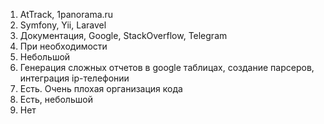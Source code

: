 1) AtTrack, 1panorama.ru
2) Symfony, Yii, Laravel
3) Документация, Google, StackOverflow, Telegram
4) При необходимости
5) Небольшой
6) Генерация сложных отчетов в google таблицах, создание парсеров, интеграция ip-телефонии
7) Есть. Очень плохая организация кода
8) Есть, небольшой
9) Нет